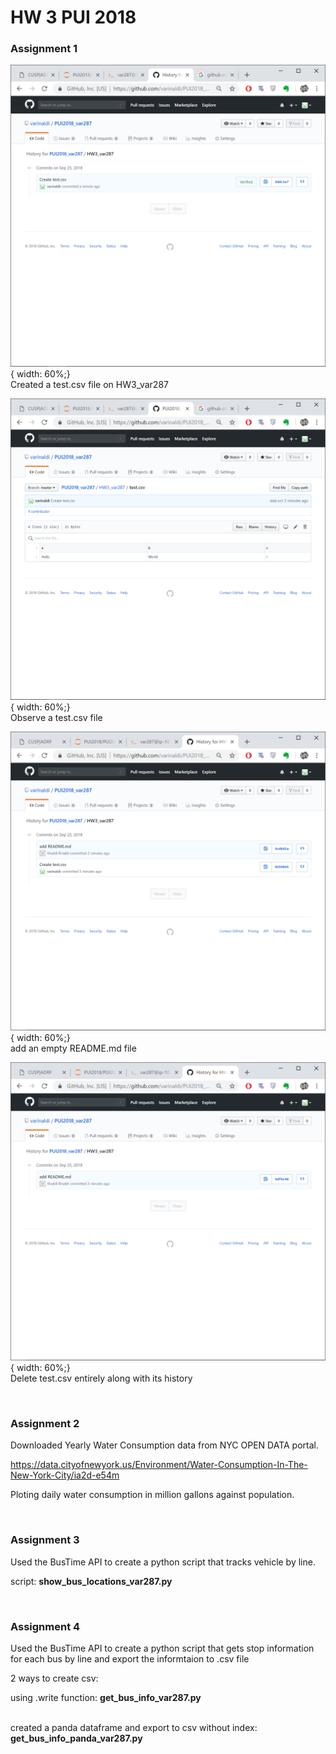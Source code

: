 # HW 3 PUI 2018

### Assignment 1</br>


![Alt text](HW3_1_var287/created_testcsv.png){ width: 60%;} </br>
Created a test.csv file on HW3_var287 </br>

![Alt text](HW3_1_var287/testcsv.png){ width: 60%;}</br>
Observe a test.csv file </br>

![Alt text](HW3_1_var287/add_readme.png){ width: 60%;} </br>
add an empty README.md file </br>

![Alt text](HW3_1_var287/delete_testcsv.png){ width: 60%;} </br>
Delete test.csv entirely along with its history </br>

</br>



### Assignment 2 </br>
Downloaded Yearly Water Consumption data from NYC OPEN DATA portal. </br>

https://data.cityofnewyork.us/Environment/Water-Consumption-In-The-New-York-City/ia2d-e54m </br>

Ploting daily water consumption in million gallons against population.</br>

</br>


### Assignment 3 </br>
Used the BusTime API to create a python script that tracks vehicle by line.</br>

script: <b>show_bus_locations_var287.py</b>
    </br>

</br>


### Assignment 4</br>
Used the BusTime API to create a python script that gets stop information for each bus by line and export the informtaion to .csv file</br>

2 ways to create csv:</br>

using .write function: <b>get_bus_info_var287.py</b>

</br>
created a panda dataframe and export to csv without index: <b>get_bus_info_panda_var287.py</b>
</br>